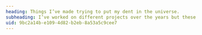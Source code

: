 ```yaml
---
heading: Things I’ve made trying to put my dent in the universe.
subheading: I’ve worked on different projects over the years but these are the ones that I’m most proud of. Many of them are open-source, so if you see something that piques your interest, check out the code and contribute if you have ideas for how it can be improved.
uid: 9bc2a14b-e109-4d82-b2eb-8a53a5c9cee7
---
```

